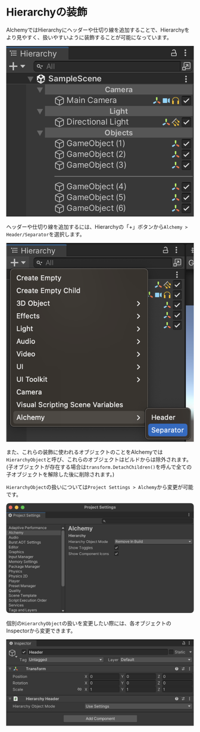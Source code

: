 # Hierarchyの装飾

AlchemyではHierarchyにヘッダーや仕切り線を追加することで、Hierarchyをより見やすく、扱いやすいように装飾することが可能になっています。

![img](../../images/img-hierarchy.png)

ヘッダーや仕切り線を追加するには、Hierarchyの「+」ボタンから`Alchemy > Header/Separator`を選択します。

![img](../../images/img-create-hierarchy-object.png)

また、これらの装飾に使われるオブジェクトのことをAlchemyでは`HierarchyObject`と呼び、これらのオブジェクトはビルドからは除外されます。(子オブジェクトが存在する場合は`transform.DetachChildren()`を呼んで全ての子オブジェクトを解除した後に削除されます。)

`HierarchyObject`の扱いについては`Project Settings > Alchemy`から変更が可能です。

![img](../../images/img-project-settings.png)

個別の`HierarchyObject`の扱いを変更したい際には、各オブジェクトのInspectorから変更できます。

![img](../../images/img-hierarchy-header-inspector.png)
